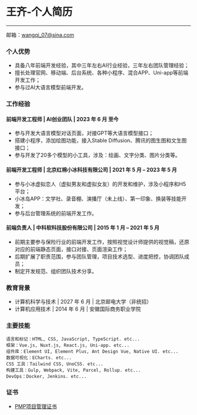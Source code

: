 # 王齐-个人简历
***
邮箱：<wangqi_07@sina.com>

### 个人优势
- 具备八年前端开发经验，其中三年左右AI行业经验，三年左右团队管理经验；
- 擅长处理官网、移动端、后台系统、各种小程序、混合APP、Uni-app等前端开发工作；
- 参与过AI大语言模型前端开发。
  
### 工作经验
#### 前端开发工程师 \| AI创业团队 \| 2023 年 6 月 至今
- 参与开发大语言模型对话页面，对接GPT等大语言模型接口；
- 搭建小程序，添加绘图功能，接入Stable Diffusion、腾讯的图生图和文生图接口；
- 参与开发了20多个模型的小工具，涉及：绘画、文字分类、图片分类等。
#### 前端开发工程师 \| 北京红棉小冰科技有限公司 \| 2021 年 5 月 – 2023 年 5 月
- 参与小冰虚拟恋人（虚拟男友和虚拟女友）的开发和维护，涉及小程序和H5平台；
- 小冰岛APP：文学社、录音棚、演播厅（未上线）、第一印象、换装等技能开发；
- 参与后台管理系统的前端开发工作。
#### 前端负责人 \| 中科软科技股份有限公司 \| 2015 年 1 月 – 2021 年 5 月
- 前期主要参与保险行业的前端开发工作，按照视觉设计师提供的视觉稿，还原对应的前端静态页面，接口对接、页面渲染工作；
- 后期扩展了职责范围，参与团队管理，项目技术选型、进度把控，协调团队成员；
- 制定开发规范、组织团队技术分享。

### 教育背景
- 计算机科学与技术 \| 2027 年 6 月 \| 北京邮电大学（非统招）
- 计算机应用技术 \| 2014 年 6 月 \| 安徽国际商务职业学院

### 主要技能
```
语言和标记：HTML, CSS, JavaScript, TypeScript. etc...
框架：Vue.js, Nuxt.js, React.js, Uni-app. etc...
组件库：Element UI, Element Plus, Ant Design Vue, Native UI. etc...
数据可视化：ECharts. etc...
CSS 工具：Tailwind CSS, UnoCSS. etc...
构建工具：Gulp, Webpack, Vite, Parcel, Rollup. etc...
DevOps：Docker, Jenkins. etc...
```

### 证书
- [PMP项目管理证书](https://www.pmi.org "Project Management Institute - PMI")